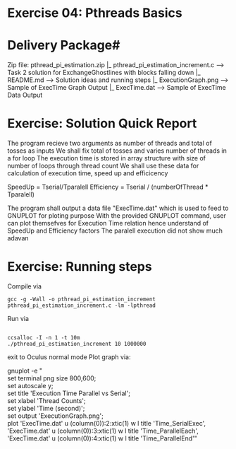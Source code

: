# Exercise 04: Pthreads Basics #
# Delivery Package#
Zip file: pthread_pi_estimation.zip
  |_ pthread_pi_estimation_increment.c   --> Task 2 solution for ExchangeGhostlines with blocks falling down
  |_ README.md                           --> Solution ideas and running steps
  |_ ExecutionGraph.png                  --> Sample of ExecTime Graph Output
  |_ ExecTime.dat                        --> Sample of ExecTime Data Output

  
# Exercise: Solution Quick Report #

  The program recieve two arguments as number of threads and total of tosses as inputs
  We shall fix total of tosses and varies number of threads in a for loop
  The execution time is stored in array structure with size of number of loops through thread count
  We shall use these data for calculation of execution time, speed up and efficicency
  
  SpeedUp = Tserial/Tparalell
  Efficiency = Tserial / (numberOfThread * Tparalell)
    
 The program shall output a data file "ExecTime.dat" which is used to feed to GNUPLOT for ploting purpose
 With the provided GNUPLOT command, user can plot themsefves for Execution Time relation hence understand of SpeedUp and Efficiency factors
 The paralell execution did not show much adavan

# Exercise: Running steps #


Compile via
```shell
gcc -g -Wall -o pthread_pi_estimation_increment pthread_pi_estimation_increment.c -lm -lpthread

````

Run via
```shell

ccsalloc -I -n 1 -t 10m
./pthread_pi_estimation_increment 10 1000000

````
exit to Oculus normal mode
Plot graph via:

gnuplot -e "\
set terminal png size 800,600; \
set autoscale y; \
set title 'Execution Time Parallel vs Serial';\
set xlabel 'Thread Counts';\
set ylabel 'Time (second)';\
set output 'ExecutionGraph.png'; \
plot 'ExecTime.dat' u (column(0)):2:xtic(1)  w l title 'Time_SerialExec',\
     'ExecTime.dat' u (column(0)):3:xtic(1) w l title 'Time_ParallelEach', \
     'ExecTime.dat' u (column(0)):4:xtic(1) w l title 'Time_ParallelEnd'"
     